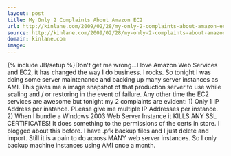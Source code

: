 ```yaml
---
layout: post
title: My Only 2 Complaints About Amazon EC2
url: http://kinlane.com/2009/02/28/my-only-2-complaints-about-amazon-ec2/
source: http://kinlane.com/2009/02/28/my-only-2-complaints-about-amazon-ec2/
domain: kinlane.com
image: 
---
```

{% include JB/setup %}Don't get me wrong...I love Amazon Web Services and EC2, it has changed the way I do business. I rocks. So tonight I was doing some server maintenance and backing up many server instances as AMI. This gives me a image snapshot of that production server to use while scaling and / or restoring in the event of failure. Any other time the EC2 services are awesome but tonight my 2 complaints are evident: 1) Only 1 IP Address per instance. PLease give me multiple IP Addresses per instance. 2) When I bundle a Windows 2003 Web Server Instance it KILLS ANY SSL CERTIFICATES! It does something to the permissions of the certs in store. I blogged about this before. I have .pfk backup files and I just delete and import. Still it is a pain to do across MANY web server instances. So I only backup machine instances using AMI once a month.